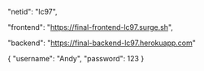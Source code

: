 
"netid": "lc97",

"frontend": "https://final-frontend-lc97.surge.sh",

"backend": "https://final-backend-lc97.herokuapp.com"


{
    "username": "Andy",
    "password": 123
}
